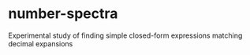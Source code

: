# number-spectra
Experimental study of finding simple closed-form expressions matching decimal expansions
